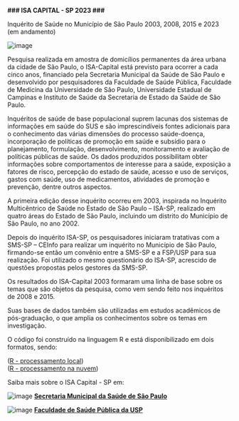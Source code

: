 **### ISA CAPITAL - SP 2023 ###**

Inquérito de Saúde no Município de São Paulo 2003, 2008, 2015 e 2023 (em andamento)

![image](https://github.com/user-attachments/assets/81ed77b3-0a6f-4e15-bca2-62cd86cd0458)

Pesquisa realizada em amostra de domicílios permanentes da área urbana da cidade de São Paulo, o ISA-Capital está previsto para ocorrer a cada cinco anos, financiado pela Secretaria Municipal da Saúde de São Paulo e desenvolvido por pesquisadores da Faculdade de Saúde Pública, Faculdade de Medicina da Universidade de São Paulo, Universidade Estadual de Campinas e Instituto de Saúde da Secretaria de Estado da Saúde de São Paulo.

Inquéritos de saúde de base populacional suprem lacunas dos sistemas de informações em saúde do SUS e são imprescindíveis fontes adicionais para o conhecimento das várias dimensões do processo saúde-doença, incorporação de políticas de promoção em saúde e subsídio para o planejamento, formulação, desenvolvimento, monitoramento e avaliação de políticas públicas de saúde. Os dados produzidos possibilitam obter informações sobre comportamentos de interesse para a saúde, exposição a fatores de risco, percepção do estado de saúde, acesso e uso de serviços, gastos com saúde, uso de medicamentos, atividades de promoção e prevenção, dentre outros aspectos.

A primeira edição desse inquérito ocorreu em 2003, inspirada no Inquérito Multicêntrico de Saúde no Estado de São Paulo – ISA-SP, realizado em quatro áreas do Estado de São Paulo, incluindo um distrito do Município de São Paulo, no ano 2002.

Depois do inquérito ISA-SP, os pesquisadores iniciaram tratativas com a SMS-SP – CEInfo para realizar um inquérito no Município de São Paulo, firmando-se então um convênio entre a SMS-SP e a FSP/USP para sua realização. Foi utilizado o mesmo questionário do ISA-SP, acrescido de questões propostas pelos gestores da SMS-SP.

Os resultados do ISA-Capital 2003 formaram uma linha de base sobre os temas que são objetos da pesquisa, como vem sendo feito nos inquéritos de 2008 e 2015.

Suas bases de dados também são utilizadas em estudos acadêmicos de pós-graduação, o que amplia os conhecimentos sobre os temas em investigação.

O código foi construído na linguagem R e está disponibilizado em dois formatos, sendo:

(<a href="https://github.com/gisa-ceinfo-sms-sp/isacapitalsp/blob/main/codigo-base-sms-sp.r">R - processamento local</a>)  
(<a href="https://github.com/gisa-ceinfo-sms-sp/isacapitalsp/blob/main/ISA_CAPITAL_2023.ipynb">R - processamento na nuvem</a>)  


Saiba mais sobre o ISA Capital - SP em:

![image](https://github.com/user-attachments/assets/7b248db0-c0aa-4219-a050-8ba6f8f06fd6)
**[Secretaria Municipal da Saúde de São Paulo](https://capital.sp.gov.br/web/saude/epidemiologia_e_informacao/isacapitalsp)**

![image](https://github.com/user-attachments/assets/8bf2052c-a92b-4139-a0c1-67cdbcc41a70)
**[Faculdade de Saúde Pública da USP](https://www.fsp.usp.br/isa-capital/apresentacao/)**
